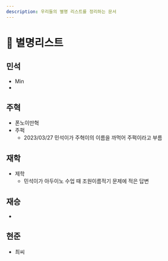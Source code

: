 ```yaml
---
description: 우리들의 별명 리스트를 정리하는 문서
---
```


# 💖 별명리스트

## 민석

* Min
*

## 주혁

* 폰노이만혁
* 주퍽
  * 2023/03/27 민석이가 주혁이의 이름을 까먹어 주퍽이라고 부름

## 재학

* 제학
  * 민석이가 아두이노 수업 때 조원이름적기 문제에 적은 답변

## 재승

*

## 현준

* 최씨
